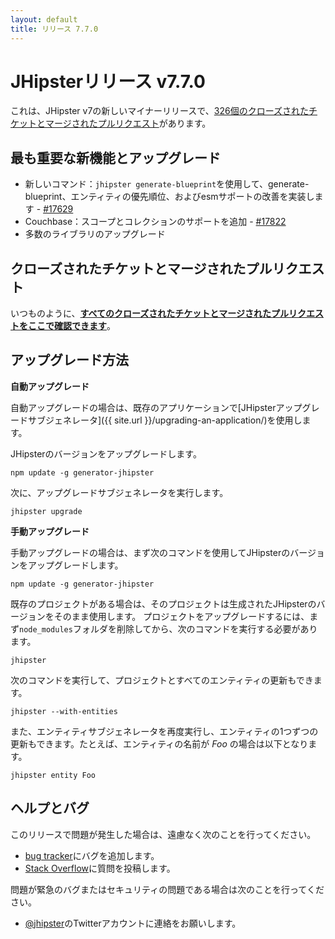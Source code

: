 ```yaml
---
layout: default
title: リリース 7.7.0
---
```


JHipsterリリース v7.7.0
==================

これは、JHipster v7の新しいマイナーリリースで、[326個のクローズされたチケットとマージされたプルリクエスト](https://github.com/jhipster/generator-jhipster/issues?q=milestone%3A7.7.0+is%3Aclosed)があります。


最も重要な新機能とアップグレード
--------------

- 新しいコマンド：`jhipster generate-blueprint`を使用して、generate-blueprint、エンティティの優先順位、およびesmサポートの改善を実装します - [#17629](https://github.com/jhipster/generator-jhipster/pull/17629)
- Couchbase：スコープとコレクションのサポートを追加 - [#17822](https://github.com/jhipster/generator-jhipster/pull/17822)
- 多数のライブラリのアップグレード

クローズされたチケットとマージされたプルリクエスト
------------
いつものように、__[すべてのクローズされたチケットとマージされたプルリクエストをここで確認できます](https://github.com/jhipster/generator-jhipster/issues?q=milestone%3A7.7.0+is%3Aclosed)__。

アップグレード方法
------------

**自動アップグレード**

自動アップグレードの場合は、既存のアプリケーションで[JHipsterアップグレードサブジェネレータ]({{ site.url }}/upgrading-an-application/)を使用します。

JHipsterのバージョンをアップグレードします。

```
npm update -g generator-jhipster
```

次に、アップグレードサブジェネレータを実行します。

```
jhipster upgrade
```

**手動アップグレード**

手動アップグレードの場合は、まず次のコマンドを使用してJHipsterのバージョンをアップグレードします。

```
npm update -g generator-jhipster
```

既存のプロジェクトがある場合は、そのプロジェクトは生成されたJHipsterのバージョンをそのまま使用します。
プロジェクトをアップグレードするには、まず`node_modules`フォルダを削除してから、次のコマンドを実行する必要があります。

```
jhipster
```

次のコマンドを実行して、プロジェクトとすべてのエンティティの更新もできます。

```
jhipster --with-entities
```

また、エンティティサブジェネレータを再度実行し、エンティティの1つずつの更新もできます。たとえば、エンティティの名前が _Foo_ の場合は以下となります。

```
jhipster entity Foo
```


ヘルプとバグ
--------------

このリリースで問題が発生した場合は、遠慮なく次のことを行ってください。

- [bug tracker](https://github.com/jhipster/generator-jhipster/issues?state=open)にバグを追加します。
- [Stack Overflow](http://stackoverflow.com/tags/jhipster/info)に質問を投稿します。

問題が緊急のバグまたはセキュリティの問題である場合は次のことを行ってください。

- [@jhipster](https://twitter.com/jhipster)のTwitterアカウントに連絡をお願いします。
